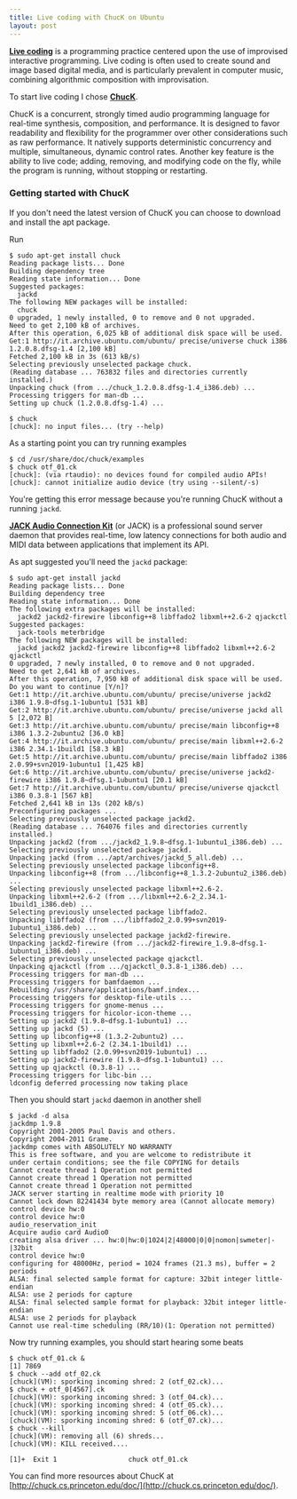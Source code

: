 ```yaml
---
title: Live coding with ChucK on Ubuntu
layout: post
---
```


[live_coding]: http://en.wikipedia.org/wiki/Live_coding
[chuck]: http://chuck.cs.princeton.edu
[jack]: http://jackaudio.org


[**Live coding**][live_coding] is a programming practice centered upon the use
of improvised interactive programming. Live coding is often used to create sound
and image based digital media, and is particularly prevalent in computer music,
combining algorithmic composition with improvisation.

To start live coding I chose [**ChucK**][chuck].

ChucK is a concurrent, strongly timed audio programming language for real-time
synthesis, composition, and performance. It is designed to favor readability and
flexibility for the programmer over other considerations such as raw
performance. It natively supports deterministic concurrency and multiple,
simultaneous, dynamic control rates. Another key feature is the ability to live
code; adding, removing, and modifying code on the fly, while the program is
running, without stopping or restarting.

### Getting started with ChucK

If you don't need the latest version of ChucK you can choose to download and
install the apt package.

Run

    $ sudo apt-get install chuck
    Reading package lists... Done
    Building dependency tree       
    Reading state information... Done
    Suggested packages:
      jackd
    The following NEW packages will be installed:
      chuck
    0 upgraded, 1 newly installed, 0 to remove and 0 not upgraded.
    Need to get 2,100 kB of archives.
    After this operation, 6,025 kB of additional disk space will be used.
    Get:1 http://it.archive.ubuntu.com/ubuntu/ precise/universe chuck i386 1.2.0.8.dfsg-1.4 [2,100 kB]
    Fetched 2,100 kB in 3s (613 kB/s)  
    Selecting previously unselected package chuck.
    (Reading database ... 763832 files and directories currently installed.)
    Unpacking chuck (from .../chuck_1.2.0.8.dfsg-1.4_i386.deb) ...
    Processing triggers for man-db ...
    Setting up chuck (1.2.0.8.dfsg-1.4) ...

    $ chuck
    [chuck]: no input files... (try --help)

As a starting point you can try running examples

    $ cd /usr/share/doc/chuck/examples
    $ chuck otf_01.ck
    [chuck]: (via rtaudio): no devices found for compiled audio APIs!
    [chuck]: cannot initialize audio device (try using --silent/-s)

You're getting this error message because you're running ChucK without a running
`jackd`.

[**JACK Audio Connection Kit**][jack] (or JACK) is a professional sound server
daemon that provides real-time, low latency connections for both audio and MIDI
data between applications that implement its API.

As apt suggested you'll need the `jackd` package:

    $ sudo apt-get install jackd
    Reading package lists... Done
    Building dependency tree       
    Reading state information... Done
    The following extra packages will be installed:
      jackd2 jackd2-firewire libconfig++8 libffado2 libxml++2.6-2 qjackctl
    Suggested packages:
      jack-tools meterbridge
    The following NEW packages will be installed:
      jackd jackd2 jackd2-firewire libconfig++8 libffado2 libxml++2.6-2 qjackctl
    0 upgraded, 7 newly installed, 0 to remove and 0 not upgraded.
    Need to get 2,641 kB of archives.
    After this operation, 7,950 kB of additional disk space will be used.
    Do you want to continue [Y/n]?
    Get:1 http://it.archive.ubuntu.com/ubuntu/ precise/universe jackd2 i386 1.9.8~dfsg.1-1ubuntu1 [531 kB]
    Get:2 http://it.archive.ubuntu.com/ubuntu/ precise/universe jackd all 5 [2,072 B]
    Get:3 http://it.archive.ubuntu.com/ubuntu/ precise/main libconfig++8 i386 1.3.2-2ubuntu2 [36.0 kB]
    Get:4 http://it.archive.ubuntu.com/ubuntu/ precise/main libxml++2.6-2 i386 2.34.1-1build1 [58.3 kB]
    Get:5 http://it.archive.ubuntu.com/ubuntu/ precise/main libffado2 i386 2.0.99+svn2019-1ubuntu1 [1,425 kB]
    Get:6 http://it.archive.ubuntu.com/ubuntu/ precise/universe jackd2-firewire i386 1.9.8~dfsg.1-1ubuntu1 [20.1 kB]                                                        
    Get:7 http://it.archive.ubuntu.com/ubuntu/ precise/universe qjackctl i386 0.3.8-1 [567 kB]                                                                              
    Fetched 2,641 kB in 13s (202 kB/s)                                                                                                                                      
    Preconfiguring packages ...
    Selecting previously unselected package jackd2.
    (Reading database ... 764076 files and directories currently installed.)
    Unpacking jackd2 (from .../jackd2_1.9.8~dfsg.1-1ubuntu1_i386.deb) ...
    Selecting previously unselected package jackd.
    Unpacking jackd (from .../apt/archives/jackd_5_all.deb) ...
    Selecting previously unselected package libconfig++8.
    Unpacking libconfig++8 (from .../libconfig++8_1.3.2-2ubuntu2_i386.deb) ...
    Selecting previously unselected package libxml++2.6-2.
    Unpacking libxml++2.6-2 (from .../libxml++2.6-2_2.34.1-1build1_i386.deb) ...
    Selecting previously unselected package libffado2.
    Unpacking libffado2 (from .../libffado2_2.0.99+svn2019-1ubuntu1_i386.deb) ...
    Selecting previously unselected package jackd2-firewire.
    Unpacking jackd2-firewire (from .../jackd2-firewire_1.9.8~dfsg.1-1ubuntu1_i386.deb) ...
    Selecting previously unselected package qjackctl.
    Unpacking qjackctl (from .../qjackctl_0.3.8-1_i386.deb) ...
    Processing triggers for man-db ...
    Processing triggers for bamfdaemon ...
    Rebuilding /usr/share/applications/bamf.index...
    Processing triggers for desktop-file-utils ...
    Processing triggers for gnome-menus ...
    Processing triggers for hicolor-icon-theme ...
    Setting up jackd2 (1.9.8~dfsg.1-1ubuntu1) ...
    Setting up jackd (5) ...
    Setting up libconfig++8 (1.3.2-2ubuntu2) ...
    Setting up libxml++2.6-2 (2.34.1-1build1) ...
    Setting up libffado2 (2.0.99+svn2019-1ubuntu1) ...
    Setting up jackd2-firewire (1.9.8~dfsg.1-1ubuntu1) ...
    Setting up qjackctl (0.3.8-1) ...
    Processing triggers for libc-bin ...
    ldconfig deferred processing now taking place

Then you should start `jackd` daemon in another shell

    $ jackd -d alsa
    jackdmp 1.9.8
    Copyright 2001-2005 Paul Davis and others.
    Copyright 2004-2011 Grame.
    jackdmp comes with ABSOLUTELY NO WARRANTY
    This is free software, and you are welcome to redistribute it
    under certain conditions; see the file COPYING for details
    Cannot create thread 1 Operation not permitted
    Cannot create thread 1 Operation not permitted
    Cannot create thread 1 Operation not permitted
    JACK server starting in realtime mode with priority 10
    Cannot lock down 82241434 byte memory area (Cannot allocate memory)
    control device hw:0
    control device hw:0
    audio_reservation_init
    Acquire audio card Audio0
    creating alsa driver ... hw:0|hw:0|1024|2|48000|0|0|nomon|swmeter|-|32bit
    control device hw:0
    configuring for 48000Hz, period = 1024 frames (21.3 ms), buffer = 2 periods
    ALSA: final selected sample format for capture: 32bit integer little-endian
    ALSA: use 2 periods for capture
    ALSA: final selected sample format for playback: 32bit integer little-endian
    ALSA: use 2 periods for playback
    Cannot use real-time scheduling (RR/10)(1: Operation not permitted)

Now try running examples, you should start hearing some beats

    $ chuck otf_01.ck &
    [1] 7869
    $ chuck --add otf_02.ck
    [chuck](VM): sporking incoming shred: 2 (otf_02.ck)...
    $ chuck + otf_0[4567].ck
    [chuck](VM): sporking incoming shred: 3 (otf_04.ck)...
    [chuck](VM): sporking incoming shred: 4 (otf_05.ck)...
    [chuck](VM): sporking incoming shred: 5 (otf_06.ck)...
    [chuck](VM): sporking incoming shred: 6 (otf_07.ck)...
    $ chuck --kill
    [chuck](VM): removing all (6) shreds...
    [chuck](VM): KILL received....

    [1]+  Exit 1                  chuck otf_01.ck

You can find more resources about ChucK at
[http://chuck.cs.princeton.edu/doc/](http://chuck.cs.princeton.edu/doc/).
